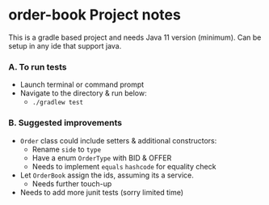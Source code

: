 # order-book Project notes
This is a gradle based project and needs Java 11 version (minimum). 
Can be setup in any ide that support java.

### A. To run tests
- Launch terminal or command prompt 
- Navigate to the directory & run below:
  - ```./gradlew test```


### B. Suggested improvements
- ```Order``` class could include setters & additional constructors:
  - Rename ```side``` to ```type``` 
  - Have a enum ```OrderType``` with BID & OFFER
  - Needs to implement ```equals``` ```hashcode``` for equality check
- Let ```OrderBook``` assign the ids, assuming its a service.
  - Needs further touch-up
- Needs to add more junit tests (sorry limited time)